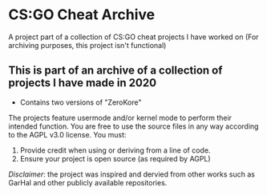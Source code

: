 # CS:GO Cheat Archive 
A project part of a collection of CS:GO cheat projects I have worked on (For archiving purposes, this project isn't functional)

## This is part of an archive of a collection of projects I have made in 2020
- Contains two versions of "ZeroKore" 

The projects feature usermode and/or kernel mode to perform their intended function.
You are free to use the source files in any way according to the AGPL v3.0 license. You must:
1. Provide credit when using or deriving from a line of code.
2. Ensure your project is open source (as required by AGPL)

*Disclaimer*: the project was inspired and dervied from other works such as GarHal and other publicly available repositories.
